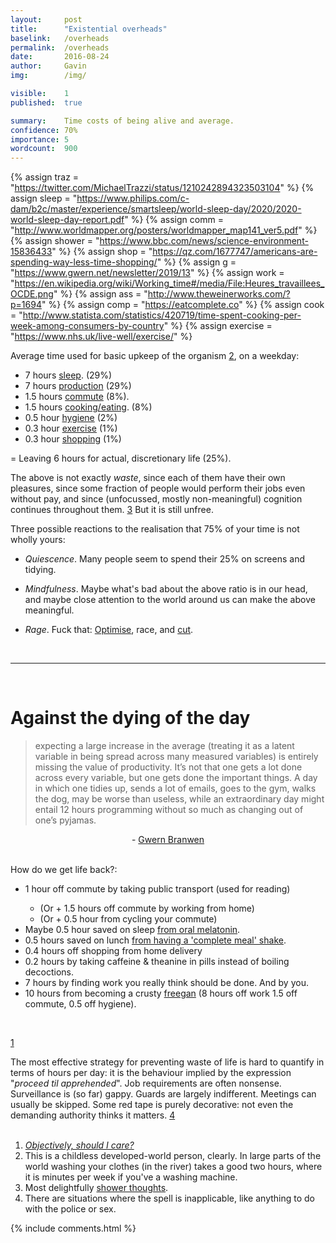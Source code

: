 ```yaml
---
layout:     post
title:      "Existential overheads"
baselink:   /overheads
permalink:  /overheads
date:       2016-08-24
author:     Gavin   
img:        /img/

visible:    1
published:  true

summary:    Time costs of being alive and average.
confidence: 70%
importance: 5
wordcount:  900
---
```


{%	assign traz = "https://twitter.com/MichaelTrazzi/status/1210242894323503104"	%}
{%  assign sleep = "https://www.philips.com/c-dam/b2c/master/experience/smartsleep/world-sleep-day/2020/2020-world-sleep-day-report.pdf"   %}
{%	assign comm = "http://www.worldmapper.org/posters/worldmapper_map141_ver5.pdf"		%}
{%  assign shower = "https://www.bbc.com/news/science-environment-15836433"   %}
{%  assign shop = "https://qz.com/1677747/americans-are-spending-way-less-time-shopping/"   %}
{%	assign g = "https://www.gwern.net/newsletter/2019/13"		%}
{%	assign work = "https://en.wikipedia.org/wiki/Working_time#/media/File:Heures_travaillees_OCDE.png"		%}
{%	assign ass = "http://www.theweinerworks.com/?p=1694"		%}
{%	assign comp = "https://eatcomplete.co"	%}
{%  assign cook = "http://www.statista.com/statistics/420719/time-spent-cooking-per-week-among-consumers-by-country" %}
{%  assign exercise = "https://www.nhs.uk/live-well/exercise/"    %}

Average time used for basic upkeep of the organism <a href="#fn:2" id="fnref:2">2</a>, on a weekday:<br>

<ul>
    <li>7 hours <a href="{{sleep}}">sleep</a>. (29%)</li>
    <li>7 hours <a href="{{work}}">production</a> (29%)</li>
    <li>1.5 hours <a href="{{comm}}">commute</a> (8%).</li>
    <li>1.5 hours <a href="{{cook}}">cooking/eating</a>. (8%)</li>
    <li>0.5 hour <a href="{{shower}}">hygiene</a> (2%)</li>
    <li>0.3 hour <a href="{{exercise}}">exercise</a> (1%)</li>
    <li>0.3 hour <a href="{{shop}}">shopping</a> (1%)</li>
</ul>

= Leaving 6 hours for actual, discretionary life (25%).<br>


The above is not exactly <i>waste</i>, since each of them have their own pleasures, since some fraction of people would perform their jobs even without pay, and since (unfocussed, mostly non-meaningful) cognition continues throughout them. <a href="#fn:3" id="fnref:3">3</a> But it is still unfree. 

Three possible reactions to the realisation that 75% of your time is not wholly yours:

* _Quiescence_. Many people seem to spend their 25% on screens and tidying.<br>

* _Mindfulness_. Maybe what's bad about the above ratio is in our head, and maybe close attention to the world around us can make the above meaningful.<br>

* _Rage_. Fuck that: <a href="{{traz}}">Optimise</a>, race, and <a href="{{ass}}">cut</a>. 

<br>

<hr />

<br>

# Against the dying of the day

> expecting a large increase in the average (treating it as a latent variable in being spread across many measured variables) is entirely missing the value of productivity. It’s not that one gets a lot done across every variable, but one gets done the important things. A day in which one tidies up, sends a lot of emails, goes to the gym, walks the dog, may be worse than useless, while an extraordinary day might entail 12 hours programming without so much as changing out of one’s pyjamas.

<center> - <a href="{{g}}">Gwern Branwen</a></center>
<br>

 
How do we get life back?:<br>

<ul>
    <li>1 hour off commute by taking public transport (used for reading)</li>
    <ul>
        <li>(Or + 1.5 hours off commute by working from home)</li>
        <li>(Or + 0.5 hour from cycling your commute)</li>
    </ul>
    <li>Maybe 0.5 hour saved on sleep <a href="https://www.gwern.net/Zeo#melatonin-analysis">from oral melatonin</a>.</li>
    <li> 0.5 hours saved on lunch <a href="{{comp}}">from having a 'complete meal' shake</a>.</li>
    <li> 0.4 hours off shopping from home delivery</li>
    <li> 0.2 hours by taking caffeine & theanine in pills instead of boiling decoctions.</li>
    <li> 7 hours by finding work you really think should be done. And by you.</li>
    <li> 10 hours from becoming a crusty <a href="https://en.wikipedia.org/wiki/Freeganism">freegan</a> (8 hours off work 1.5 off commute, 0.5 off hygiene).</li>
</ul><br>

<a href="#fn:1" id="fnref:1">1</a>

The most effective strategy for preventing waste of life is hard to quantify in terms of hours per day: it is the behaviour implied by the expression "<i>proceed til apprehended</i>". Job requirements are often nonsense. Surveillance is (so far) gappy. Guards are largely indifferent. Meetings can usually be skipped. Some red tape is purely decorative: not even the demanding authority thinks it matters. <a href="#fn:4" id="fnref:4">4</a><br><br>




<div class="footnotes">
<ol>
<!--  -->
    <li class="footnote" id="fn:1">
      <a href="http://xkcd.com/1205/"><i>Objectively, should I care?</i></a>
    </li>
<!--  -->
    <li class="footnote" id="fn:2">
		    This is a childless developed-world person, clearly. In large parts of the world washing your clothes (in the river) takes a good two hours, where it is minutes per week if you've a washing machine.     	
    </li>
<!--  -->
    <li class="footnote" id="fn:3">
        Most delightfully <a href="http://showerthoughtsofficial.tumblr.com/">shower thoughts</a>.
    </li>
<!--  -->
    <li class="footnote" id="fn:4">
        There are situations where the spell is inapplicable, like anything to do with the police or sex.
    </li>
</ol>
</div>

{%  include comments.html %}


<br><br> <br>